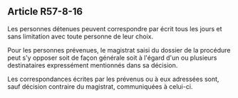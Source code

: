 Article R57-8-16
----
Les personnes détenues peuvent correspondre par écrit tous les jours et sans
limitation avec toute personne de leur choix.

Pour les personnes prévenues, le magistrat saisi du dossier de la procédure peut
s'y opposer soit de façon générale soit à l'égard d'un ou plusieurs
destinataires expressément mentionnés dans sa décision.

Les correspondances écrites par les prévenus ou à eux adressées sont, sauf
décision contraire du magistrat, communiquées à celui-ci.
